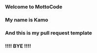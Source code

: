 ### Welcome to MottoCode

### My name is Kamo 

### And this is my pull request template




### !!!! BYE !!!!
